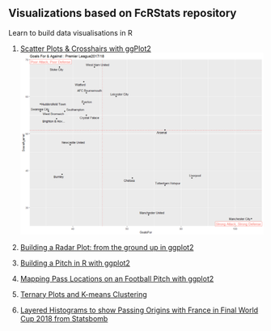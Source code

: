 ## Visualizations based on FcRStats repository


Learn to build data visualisations in R

1. [Scatter Plots & Crosshairs with ggPlot2](https://github.com/davidfombella/FCrSTATS/blob/master/Visualizations/1_ScatterPlots_and_CrossHairs_EPL_2017_18_Goals_For_and_Against.R)
    <img src="Visualizations/1_Goals_For_Against_EPL_2017_18.png" />
2. [Building a Radar Plot: from the ground up in ggplot2](https://github.com/davidfombella/FCrSTATS/blob/master/Visualizations/2_Build_Radar_Chart_Messi_vs_Traore.R)

3. [Building a Pitch in R with ggplot2](https://github.com/davidfombella/FCrSTATS/blob/master/Visualizations/3_Create_Pitch.R)

4. [Mapping Pass Locations on an Football Pitch with ggplot2](https://github.com/davidfombella/FCrSTATS/blob/master/Visualizations/4_Map_Pass_Locations.R)

5. [Ternary Plots and K-means Clustering](https://github.com/davidfombella/FCrSTATS/blob/master/Visualizations/5_Ternary_Plots.R)

6. [Layered Histograms to show Passing Origins with France in Final World Cup 2018 from Statsbomb](https://github.com/davidfombella/FCrSTATS/blob/master/Visualizations/6_Passing_Origins_StatsBomb.R)